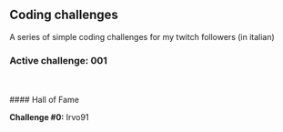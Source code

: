 ## Coding challenges
A series of simple coding challenges for my twitch followers (in italian)

### Active challenge: 001
<br>
<br>
#### Hall of Fame

**Challenge #0:** Irvo91
